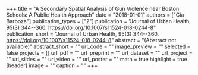 +++
title = "A Secondary Spatial Analysis of Gun Violence near Boston Schools: A Public Health Approach"
date = "2018-01-01"
authors = ["Gia Barboza"]
publication_types = ["2"]
publication = "Journal of Urban Health, 95(3) 344--360. https://doi.org/10.1007/s11524-018-0244-8"
publication_short = "Journal of Urban Health, 95(3) 344--360. https://doi.org/10.1007/s11524-018-0244-8"
abstract = "(Abstract not available)"
abstract_short = ""
url_code = ""
image_preview = ""
selected = false
projects = []
url_pdf = ""
url_preprint = ""
url_dataset = ""
url_project = ""
url_slides = ""
url_video = ""
url_poster = ""
math = true
highlight = true
[header]
image = ""
caption = ""
+++
